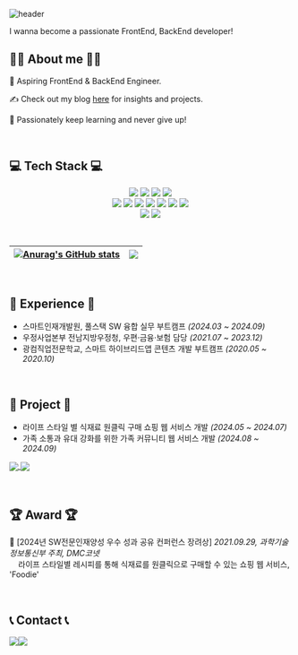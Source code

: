 ![header](https://capsule-render.vercel.app/api?type=waving&color=timeGradient&text=Welcome%20to%20Jaehyo's%20GitHub&animation=twinkling&fontSize=35&fontAlignY=40&fontAlign=70&height=200)

I wanna become a passionate FrontEnd, BackEnd developer!

## 🙋‍♂️ About me 🙋‍♂️

🌟 Aspiring FrontEnd & BackEnd Engineer.

✍️ Check out my blog [here](https://seorydev.tistory.com) for insights and projects.

💖 Passionately keep learning and never give up!

<br>

## 💻 Tech Stack 💻
<p align="center">
  <!--Techs that I've used at least once.-->
  <!--<br>-->
  <!--<br>-->
  <img src="https://img.shields.io/badge/Java-007396?style=for-the-badge&logo=JAVA&logoColor=white"/>
  <img src="https://img.shields.io/badge/Spring Boot-6DB33F?style=for-the-badge&logo=spring boot&logoColor=white"> 
  <img src="https://img.shields.io/badge/oracle-F80000?style=for-the-badge&logo=oracle&logoColor=white"> 
  <img src="https://img.shields.io/badge/mysql-4479A1?style=for-the-badge&logo=mysql&logoColor=white"> 
  <br>
  <img src="https://img.shields.io/badge/HTML5-E34F26?style=for-the-badge&logo=HTML5&logoColor=white"/>
  <img src="https://img.shields.io/badge/CSS3-1572B6?style=for-the-badge&logo=CSS3&logoColor=white"/>
  <img src="https://img.shields.io/badge/Bootstrap-7952B3?style=for-the-badge&logo=Bootstrap&logoColor=white"/>
  <img src="https://img.shields.io/badge/JavaScript-F7DF1E?style=for-the-badge&logo=javascript&logoColor=black"/>
  <!--<img src="https://img.shields.io/badge/jQuery-0769AD?style=for-the-badge&logo=jQuery&logoColor=white"/>-->
  <img src="https://img.shields.io/badge/React-61DAFB?style=for-the-badge&logo=React&logoColor=black"/>
  <img src="https://img.shields.io/badge/Node.js-339933?style=for-the-badge&logo=Node.js&logoColor=white"/>
  <img src="https://img.shields.io/badge/Express-000000?style=for-the-badge&logo=Express&logoColor=white"/>
  <br>
  <img src="https://img.shields.io/badge/Kotlin-7F52FF?style=for-the-badge&logo=kotlin&logoColor=white">
  <img src="https://img.shields.io/badge/Andoid Studio-3DDC84?style=for-the-badge&logo=android studio&logoColor=white">
  <!--<img src="https://img.shields.io/badge/Flutter-02569B?style=for-the-badge&logo=flutter&logoColor=white"/>-->
  <!--<br>-->
  <!--<img src="https://img.shields.io/badge/PHP-777BB4?style=flat-square&logo=php&logoColor=white"/>-->
  <!--<img src="https://img.shields.io/badge/Amazon S3-569A31?style=flat-square&logo=Amazon S3&logoColor=white"/>-->
</p>

<br>

| [![Anurag's GitHub stats](https://github-readme-stats.vercel.app/api?username=jaehyodev&show_icons=true&include_all_commits=true&theme=buefy&hide_border=true)](https://github.com/anuraghazra/github-readme-stats) | <img align="center" src="https://github-readme-stats.vercel.app/api/top-langs/?username=jaehyodev&layout=compact&theme=buefy&hide_border=true" /> |
| ------------- | ------------- |

<br>

## 💼 Experience 💼
- 스마트인재개발원, 풀스택 SW 융합 실무 부트캠프 _(2024.03 ~ 2024.09)_
- 우정사업본부 전남지방우정청, 우편·금융·보험 담당 _(2021.07 ~ 2023.12)_
- 광컴직업전문학교, 스마트 하이브리드앱 콘텐츠 개발 부트캠프 _(2020.05 ~ 2020.10)_

<br>

## 📂 Project 📂
- 라이프 스타일 별 식재료 원클릭 구매 쇼핑 웹 서비스 개발 _(2024.05 ~ 2024.07)_
- 가족 소통과 유대 강화를 위한 가족 커뮤니티 웹 서비스 개발 _(2024.08 ~ 2024.09)_
<div>
  <a href="https://github.com/2024-SMHRD-SW-Fullstack-1/Foodie">
    <img align="center" src="https://github-readme-stats.vercel.app/api/pin/?username=2024-SMHRD-SW-Fullstack-1&repo=foodie&theme=buefy)" />
  </a>
  <a href="https://github.com/jaehyodev/WeFAM">
    <img align="center" src="https://github-readme-stats.vercel.app/api/pin/?username=2024-SMHRD-SW-Fullstack-1&repo=wefam&theme=buefy" />
  </a>
</div>

<br>
<br>

## 🏆 Award 🏆
🥉 [2024년 SW전문인재양성 우수 성과 공유 컨퍼런스 장려상] *2021.09.29, 과학기술정보통신부 주최, DMC코넷*
<br> &nbsp; &nbsp; 라이프 스타일별 레시피를 통해 식재료를 원클릭으로 구매할 수 있는 쇼핑 웹 서비스, 'Foodie'

<br>

## 📞 Contact 📞
<div style="display:flex; flex-direction:row;">
    <a href="https://www.instagram.com/rlxwxgy">
        <img src="https://img.shields.io/badge/Instagram-E4405F?style=for-the-badge&logo=Instagram&logoColor=white"> 
    </a>
    <a href="mailto:kimjaehyo0623@gmail.com">
        <img src="https://img.shields.io/badge/Gmail-EA4335?style=for-the-badge&logo=Gmail&logoColor=white"> 
    </a>
</div>

